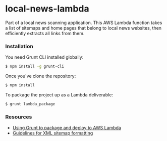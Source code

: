 # local-news-lambda
Part of a local news scanning application. This AWS Lambda function takes a list of sitemaps and home pages that belong to local news websites, then efficiently extracts all links from them.
### Installation
You need Grunt CLI installed globally:
```sh
$ npm install -g grunt-cli
```
Once you've clone the repository:
```sh
$ npm install
```
To package the project up as a Lambda deliverable:
```sh
$ grunt lambda_package
```
### Resources
* [Using Grunt to package and deploy to AWS Lambda](https://github.com/Tim-B/grunt-aws-lambda)
* [Guidelines for XML sitemap formatting](http://www.sitemaps.org/)
